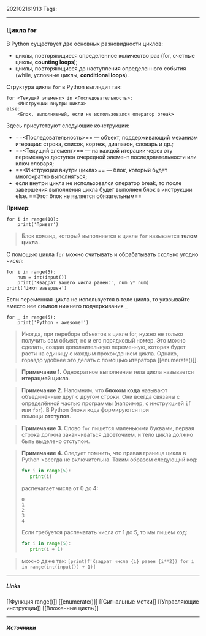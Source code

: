 202102161913
Tags: 
___
### Цикла for
В Python существует две основных разновидности циклов:

-   циклы, повторяющиеся определенное количество раз (for, счетные циклы, **counting loops**);
-   циклы, повторяющиеся до наступления определенного события (while, условные циклы, **conditional loops**).

Структура цикла `for` в Python выглядит так:
```
for <Текущий элемент> in <Последовательность>:
	<Инструкции внутри цикла>
else:
	<Блок, выполняемый, если не использовался оператор break>
```

Здесь присутствуют следующие конструкции:
- ==<Последовательность>== — объект, поддерживающий механизм итерации: строка, список, кортеж, диапазон, словарь и др.;
- ==<Текущий элемент>== — на каждой итерации через эту переменную доступен очередной элемент последовательности или ключ словаря;
- ==<Инструкции внутри цикла>== — блок, который будет многократно выполняться;
- если внутри цикла не использовался оператор break, то после завершения выполнения цикла будет выполнен блок в инструкции else. ==Этот блок не является обязательным==

**Пример:**

	for i in range(10): 
		print('Привет')
	
>Блок команд, который выполняется в цикле `for` называется **телом цикла.**

С помощью цикла `for` можно считывать и обрабатывать сколько угодно чисел:
```
for i in range(5): 
	num = int(input()) 
	print('Квадрат вашего числа равен:', num \* num) 
print('Цикл завершен')
```
Если переменная цикла не используется в теле цикла, то указывайте вместо нее символ нижнего подчеркивания `_`
```
for _ in range(5): 
	print('Python - awesome!')
```

>Иногда, при переборе объектов в цикле for, нужно не только получить сам объект, но и его порядковый номер. Это можно сделать, создав дополнительную переменную, которая будет расти на единицу с каждым прохождением цикла. Однако, гораздо удобнее это делать с помощью итератора [[enumerate()]].



>**Примечание 1.** Однократное выполнение тела цикла называется **итерацией цикла**.

>**Примечание 2.** Напомним, что **блоком кода** называют объединённые друг с другом строки. Они всегда связаны с определённой частью программы (например, с инструкцией `if` или `for`). В Python блоки кода формируются при помощи **отступов**.

>**Примечание 3.** Слово `for` пишется маленькими буквами, первая строка должна заканчиваться двоеточием, и тело цикла должно быть выделено отступом.

>**Примечание 4.** Следует помнить, что правая граница цикла в Python >всегда не включительна. Таким образом следующий код:
>```python
>for i in range(5):
>    print(i)
>```
>распечатает числа от 0 до 4:
>```no-highlight
>0
>1
>2
>3
>4
>```
>Если требуется распечатать числа от 1 до 5, то мы пишем код:
>```python
>for i in range(5):
>    print(i + 1)
>```

>можно даже так:
>`[print(f'Квадрат числа {i} равен {i**2}) for i in range(int(input()) + 1)]`




___
##### Links

[[Функция range()]]
[[enumerate()]]
[[Сигнальные метки]]
[[Управляющие инструкции]]
[[Вложенные циклы]]

---
##### Источники
